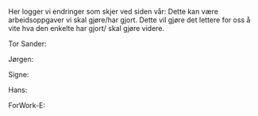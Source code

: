 Her logger vi endringer som skjer ved siden vår: Dette kan være arbeidsoppgaver vi skal gjøre/har gjort.
Dette vil gjøre det lettere for oss å vite hva den enkelte har gjort/ skal gjøre videre.

Tor Sander:

Jørgen:

Signe:

Hans:

ForWork-E:
